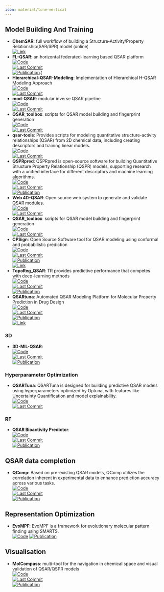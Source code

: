 ```yaml
---
icon: material/tune-vertical
---
```



## **Model Building And Training**
- **ChemSAR**: full workflow of building a Structure‑Activity/Property Relationship(SAR/SPR) model (online)  
	[![Link](https://img.shields.io/badge/Link-online-brightgreen?style=for-the-badge&logo=cachet&logoColor=65FF8F)](http://chemsar.scbdd.com/)  
- **FL-QSAR**: an horizontal federated-learning based QSAR platform  
	[![Code](https://img.shields.io/github/stars/bm2-lab/FL-QSAR?style=for-the-badge&logo=github)](https://github.com/bm2-lab/FL-QSAR)  
	[![Last Commit](https://img.shields.io/github/last-commit/bm2-lab/FL-QSAR?style=for-the-badge&logo=github)](https://github.com/bm2-lab/FL-QSAR)  
	[![Publication](https://img.shields.io/badge/Publication-Citations:0-blue?style=for-the-badge&logo=bookstack)](https://doi.org/10.1021/ci500747n).)  
- **Hierarchical-QSAR-Modeling**: Implementation of Hierarchical H-QSAR Modeling Approach  
	[![Code](https://img.shields.io/github/stars/XinhaoLi74/Hierarchical-QSAR-Modeling?style=for-the-badge&logo=github)](https://github.com/XinhaoLi74/Hierarchical-QSAR-Modeling)  
	[![Last Commit](https://img.shields.io/github/last-commit/XinhaoLi74/Hierarchical-QSAR-Modeling?style=for-the-badge&logo=github)](https://github.com/XinhaoLi74/Hierarchical-QSAR-Modeling)  
- **mod-QSAR**: modular inverse QSAR pipeline  
	[![Code](https://img.shields.io/github/stars/NikhilMukraj/mod-qsar?style=for-the-badge&logo=github)](https://github.com/NikhilMukraj/mod-qsar)  
	[![Last Commit](https://img.shields.io/github/last-commit/NikhilMukraj/mod-qsar?style=for-the-badge&logo=github)](https://github.com/NikhilMukraj/mod-qsar)  
- **QSAR_toolbox**: scripts for QSAR model building and fingerprint generation  
	[![Code](https://img.shields.io/github/stars/iwatobipen/QSAR_TOOLBOX?style=for-the-badge&logo=github)](https://github.com/iwatobipen/QSAR_TOOLBOX)  
	[![Last Commit](https://img.shields.io/github/last-commit/iwatobipen/QSAR_TOOLBOX?style=for-the-badge&logo=github)](https://github.com/iwatobipen/QSAR_TOOLBOX)  
- **qsar-tools**: Provides scripts for modeling quantitative structure-activity relationships (QSAR) from 2D chemical data, including creating descriptors and training linear models.  
	[![Code](https://img.shields.io/github/stars/dkoes/qsar-tools?style=for-the-badge&logo=github)](https://github.com/dkoes/qsar-tools)  
	[![Last Commit](https://img.shields.io/github/last-commit/dkoes/qsar-tools?style=for-the-badge&logo=github)](https://github.com/dkoes/qsar-tools)  
- **QSPRpred**: QSPRpred is open-source software for building Quantitative Structure Property Relationship (QSPR) models, supporting research with a unified interface for different descriptors and machine learning algorithms.  
	[![Code](https://img.shields.io/github/stars/CDDLeiden/QSPRpred?style=for-the-badge&logo=github)](https://github.com/CDDLeiden/QSPRpred)  
	[![Last Commit](https://img.shields.io/github/last-commit/CDDLeiden/QSPRpred?style=for-the-badge&logo=github)](https://github.com/CDDLeiden/QSPRpred)  
	[![Publication](https://img.shields.io/badge/Publication-Citations:0-blue?style=for-the-badge&logo=arxiv)](https://doi.org/10.26434/chemrxiv-2024-m9989)  
- **Web 4D-QSAR**: Open source web system to generate and validate QSAR modules.  
	[![Code](https://img.shields.io/github/stars/rougeth/Web-4D-QSAR?style=for-the-badge&logo=github)](https://github.com/rougeth/Web-4D-QSAR)  
	[![Last Commit](https://img.shields.io/github/last-commit/rougeth/Web-4D-QSAR?style=for-the-badge&logo=github)](https://github.com/rougeth/Web-4D-QSAR)  
- **QSAR_toolbox**: scripts for QSAR model building and fingerprint generation  
	[![Code](https://img.shields.io/github/stars/iwatobipen/QSAR_TOOLBOX?style=for-the-badge&logo=github)](https://github.com/iwatobipen/QSAR_TOOLBOX)  
	[![Last Commit](https://img.shields.io/github/last-commit/iwatobipen/QSAR_TOOLBOX?style=for-the-badge&logo=github)](https://github.com/iwatobipen/QSAR_TOOLBOX)  
- **CPSign**: Open Source Software tool for QSAR modeling using conformal and probabilistic prediction  
	[![Code](https://img.shields.io/github/stars/arosbio/cpsign?style=for-the-badge&logo=github)](https://github.com/arosbio/cpsign)  
	[![Last Commit](https://img.shields.io/github/last-commit/arosbio/cpsign?style=for-the-badge&logo=github)](https://github.com/arosbio/cpsign)  
	[![Publication](https://img.shields.io/badge/Publication-Citations:1-blue?style=for-the-badge&logo=bookstack)](https://doi.org/10.1186/s13321-024-00870-9)  
	[![Link](https://img.shields.io/badge/Link-online-brightgreen?style=for-the-badge&logo=cachet&logoColor=65FF8F)](https://cpsign.readthedocs.io/en/latest/index.html)  
- **TopoReg_QSAR**: TR provides predictive performance that competes with deep-learning methods  
	[![Code](https://img.shields.io/github/stars/Ribosome25/TopoReg_QSAR?style=for-the-badge&logo=github)](https://github.com/Ribosome25/TopoReg_QSAR)  
	[![Last Commit](https://img.shields.io/github/last-commit/Ribosome25/TopoReg_QSAR?style=for-the-badge&logo=github)](https://github.com/Ribosome25/TopoReg_QSAR)  
	[![Publication](https://img.shields.io/badge/Publication-Citations:0-blue?style=for-the-badge&logo=bookstack)](https://doi.org/10.1038/s41467-024-49372-0)  
- **QSARtuna**: Automated QSAR Modeling Platform for Molecular Property Prediction in Drug Design  
	[![Code](https://img.shields.io/github/stars/MolecularAI/QSARtuna?style=for-the-badge&logo=github)](https://github.com/MolecularAI/QSARtuna/tree/master)  
	[![Last Commit](https://img.shields.io/github/last-commit/MolecularAI/QSARtuna?style=for-the-badge&logo=github)](https://github.com/MolecularAI/QSARtuna/tree/master)  
	[![Publication](https://img.shields.io/badge/Publication-Citations:1-blue?style=for-the-badge&logo=bookstack)](https://doi.org/10.1021/acs.jcim.4c00457)  
	[![Link](https://img.shields.io/badge/Link-online-brightgreen?style=for-the-badge&logo=cachet&logoColor=65FF8F)](https://molecularai.github.io/QSARtuna/)  
### **3D**
- **3D-MIL-QSAR**:   
	[![Code](https://img.shields.io/github/stars/cimm-kzn/3D-MIL-QSAR?style=for-the-badge&logo=github)](https://github.com/cimm-kzn/3D-MIL-QSAR)  
	[![Last Commit](https://img.shields.io/github/last-commit/cimm-kzn/3D-MIL-QSAR?style=for-the-badge&logo=github)](https://github.com/cimm-kzn/3D-MIL-QSAR)  
	[![Publication](https://img.shields.io/badge/Publication-Citations:19-blue?style=for-the-badge&logo=bookstack)](https://doi.org/10.1021/acs.jcim.1c00692)  
### **Hyperparameter Optimization**
- **QSARTuna**: QSARTuna is designed for building predictive QSAR models using hyperparameters optimized by Optuna, with features like Uncertainty Quantification and model explainability.  
	[![Code](https://img.shields.io/github/stars/MolecularAI/QSARtuna?style=for-the-badge&logo=github)](https://github.com/MolecularAI/QSARtuna)  
	[![Last Commit](https://img.shields.io/github/last-commit/MolecularAI/QSARtuna?style=for-the-badge&logo=github)](https://github.com/MolecularAI/QSARtuna)  
### **RF**
- **QSAR Bioactivity Predictor**:   
	[![Code](https://img.shields.io/github/stars/AtilMohAmine/QSAR-Bioactivity-Predictor?style=for-the-badge&logo=github)](https://github.com/AtilMohAmine/QSAR-Bioactivity-Predictor)  
	[![Last Commit](https://img.shields.io/github/last-commit/AtilMohAmine/QSAR-Bioactivity-Predictor?style=for-the-badge&logo=github)](https://github.com/AtilMohAmine/QSAR-Bioactivity-Predictor)  
	[![Publication](https://img.shields.io/badge/Publication-Citations:0-blue?style=for-the-badge&logo=bookstack)](https://doi.org/10.1007/s42485-023-00124-6)  

## **QSAR data completion**
- **QComp**: Based on pre-existing QSAR models, QComp utilizes the correlation inherent in experimental data to enhance prediction accuracy across various tasks.  
	[![Code](https://img.shields.io/github/stars/iceplussss/QSAR-Complete?style=for-the-badge&logo=github)](https://github.com/iceplussss/QSAR-Complete)  
	[![Last Commit](https://img.shields.io/github/last-commit/iceplussss/QSAR-Complete?style=for-the-badge&logo=github)](https://github.com/iceplussss/QSAR-Complete)  
	[![Publication](https://img.shields.io/badge/Publication-Citations:N/A-blue?style=for-the-badge&logo=arxiv)](https://arxiv.org/pdf/2405.11703)  

## **Representation Optimization**
- **EvoMPF**: EvoMPF is a framework for evolutionary molecular pattern finding using SMARTS.  
	[![Code](https://img.shields.io/badge/Code)](https://zivgitlab.uni-muenster.de/ag-glorius/published-paper/evompf)
	[![Publication](https://img.shields.io/badge/Publication-Citations:1-blue?style=for-the-badge&logo=bookstack)](https://doi.org/10.1016/j.chempr.2024.02.004)  

## **Visualisation**
- **MolCompass**: multi-tool for the navigation in chemical space and visual validation of QSAR/QSPR models  
	[![Code](https://img.shields.io/github/stars/sergsb/molcomplib?style=for-the-badge&logo=github)](https://github.com/sergsb/molcomplib)  
	[![Last Commit](https://img.shields.io/github/last-commit/sergsb/molcomplib?style=for-the-badge&logo=github)](https://github.com/sergsb/molcomplib)  
	[![Publication](https://img.shields.io/badge/Publication-Citations:0-blue?style=for-the-badge&logo=bookstack)](https://doi.org/10.1186/s13321-024-00888-z)  

